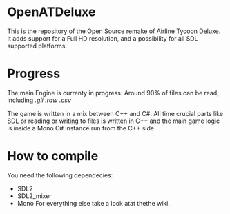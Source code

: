# OpenATDeluxe
This is the repository of the Open Source remake of Airline Tycoon Deluxe.
It adds support for a Full HD resolution, and a possibility for all SDL supported platforms.

# Progress
The main Engine is currenty in progress. Around 90% of files can be read, including *.gli .raw .csv*

The game is written in a mix between C++ and C#. All time crucial parts like SDL or reading or writing to files is written in C++ and the main game logic is inside a Mono C# instance run from the C++ side.

# How to compile
You need the following dependecies:
- SDL2
- SDL2_mixer
- Mono
For everything else take a look atat thethe wiki.
